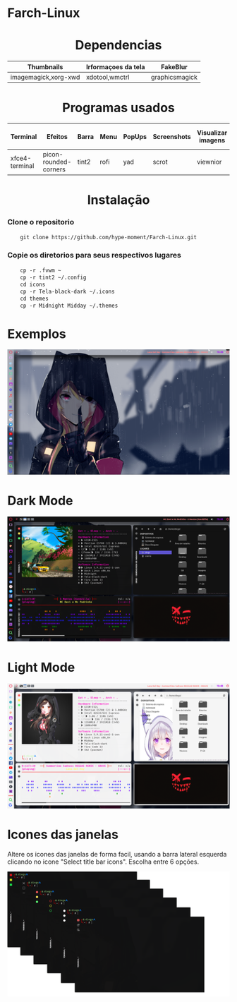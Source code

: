 # Farch-Linux

<h1 align="center"> Dependencias </h1>

|Thumbnails|Irformaçoes da tela|FakeBlur|
| -------- | -------- | -------- |
| imagemagick,xorg-xwd|xdotool,wmctrl|graphicsmagick|

<h1 align="center"> Programas usados </h1>

|Terminal|Efeitos|Barra|Menu|PopUps|Screenshots|Visualizar imagens|Planos de fundo|Bloqueio de tela|Icones extras|Musica|video|
| -------- | -------- | -------- |-------- | -------- | -------- | --------| -------- | -------- | -------- | -------- | -------- |
|xfce4-terminal|picon-rounded-corners|tint2|rofi|yad|scrot|viewnior|feh|i3-lock|icons-in-terminal|mpc,mpc,ncmpcpp|parole|


<h1 align="center"> Instalação </h1>

### Clone o repositorio

		git clone https://github.com/hype-moment/Farch-Linux.git

### Copie os diretorios para seus respectivos lugares

		cp -r .fvwm ~
		cp -r tint2 ~/.config
		cd icons
		cp -r Tela-black-dark ~/.icons
		cd themes
		cp -r Midnight Midday ~/.themes

# Exemplos

![alt text](https://github.com/hype-moment/Farch-Linux/blob/main/examples/clear.png)

# Dark Mode

![alt text](https://github.com/hype-moment/Farch-Linux/blob/main/examples/dark.png)

# Light Mode

![alt text](https://github.com/hype-moment/Farch-Linux/blob/main/examples/light.png)

# Icones das janelas

Altere os icones das janelas de forma facil, usando a barra lateral esquerda 
clicando no icone "Select title bar icons". 
Escolha entre 6 opções.

![alt text](https://github.com/hype-moment/Farch-Linux/blob/main/examples/icons.png)
